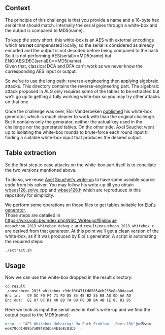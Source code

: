 Context
-------

The principle of this challenge is that you provide a name and a 16-byte hex serial that should match.
Internally the serial goes through a white-box and the output is compared to MD5(name).

To keep the story short, this white-box is an AES with external encodings which are **not** compensated locally,
so the serial is considered as already encoded and the output is not decoded before being compared to the hash.
So it is not performing AES(serial)==MD5(name) but ENC(AES(DEC(serial)))==MD5(name)  
Given that, classical DCA and DFA can't work as we never know the corresponding AES input or output.

So we've to use the long path: reverse-engineering then applying algebraic attacks.
This directory contains the reverse-engineering part.
The algebraic attack proposed in ALG only requires some of the tables to be extracted but we'll go up to getting a fully working white-box so you may try other attacks on that one.

Once the challenge was over, Eloi Vanderbéken [published](https://twitter.com/elvanderb/status/341542457172951040) his white-box generator, which is much cleaner to work with than the original challenge.
But it contains only the generator, neither the actual key used in the challenge nor the generated tables.
On the other side, Axel Souchet went up to isolating the white-box rounds to brute-force each round input till finding a suitable white-box input that produces the desired output.

Table extraction
----------------

So the first step to ease attacks on the white-box part itself is to conciliate the two versions mentioned above.

To do so, we reuse [Axel Souchet's write-up](http://0vercl0k.tuxfamily.org/bl0g/?p=253) to have some useable source code from his solver.
You may follow his write-up till you obtain [wbaes128_solve.cpp](https://github.com/0vercl0k/stuffz/blob/master/NoSuchCon2013/wbaes128_solve/wbaes128_solve.cpp)
and [wbaes128.h](https://github.com/0vercl0k/stuffz/blob/master/NoSuchCon2013/wbaes128/wbaes128.h) which are reproduced in this repository for simplicity.

We perform some operations on those files to get tables suitable for [Eloi's generator](http://pastebin.com/MvXpGZts).  
Those steps are detailed in https://wiki.yobi.be/index.php/NSC_Writeups#Epilogue  
```nosuchcon_2013_whitebox_debug.c``` and ```result/nosuchcon_2013_whitebox.c``` are derived from that generator.
At this point we'll get a clean version of the white-box, as if it was produced by Eloi's generator.
A script is automating the required steps:

```bash
./extract.sh
```

Usage
-----

Now we can use the white-box dropped in the result directory:

```bash
cd result
./nosuchcon_2013_whitebox c9dcf0f471fd85854eb255e8a80daaad
Enc in:   C9 DC F0 F4 71 FD 85 85 4E B2 55 E8 A8 0D AA AD 
Enc out:  EE 87 0C D1 40 8B 7A 09 F8 3D BA 4B 1E 8C 81 B5 
```

Here we took as input the serial used in Axel's write-up and we find the output equal to the MD5(name):

```bash
echo -n "AES Whitebox Unboxing: No Such Problem - 0vercl0k"|md5sum
ee870cd1408b7a09f83dba4b1e8c81b5  -
```
